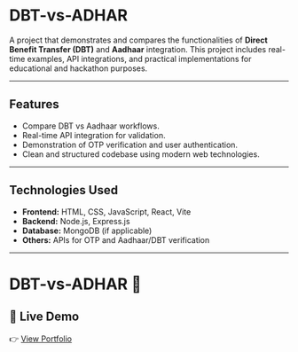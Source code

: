 # DBT-vs-ADHAR

A project that demonstrates and compares the functionalities of **Direct Benefit Transfer (DBT)** and **Aadhaar** integration. This project includes real-time examples, API integrations, and practical implementations for educational and hackathon purposes.

---

## Features

- Compare DBT vs Aadhaar workflows.
- Real-time API integration for validation.
- Demonstration of OTP verification and user authentication.
- Clean and structured codebase using modern web technologies.

---

## Technologies Used

- **Frontend:** HTML, CSS, JavaScript, React, Vite
- **Backend:** Node.js, Express.js
- **Database:** MongoDB (if applicable)
- **Others:** APIs for OTP and Aadhaar/DBT verification

---

# DBT-vs-ADHAR 🚀
## 🔗 Live Demo
👉 [View Portfolio](https://adharcard-vs-dbt.netlify.app/)  


